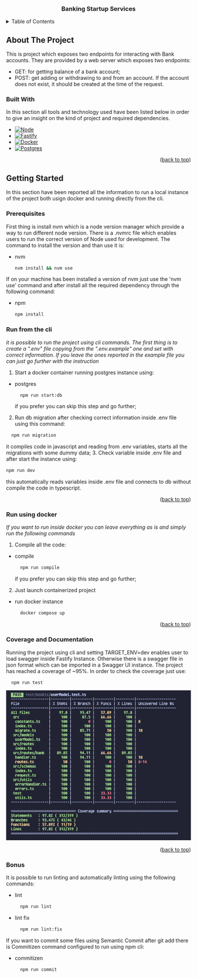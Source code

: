 <div align="center">
  <h3 align="center">Banking Startup Services</h3>
</div>



<!-- TABLE OF CONTENTS -->
<details>
  <summary>Table of Contents</summary>
  <ol>
    <li>
      <a href="#about-the-project">About The Project</a>
      <ul>
        <li><a href="#built-with">Built With</a></li>
      </ul>
    </li>
    <li>
      <a href="#getting-started">Getting Started</a>
      <ul>
        <li><a href="#prerequisites">Prerequisites</a></li>
        <li><a href="#run-from-the-cli">Run from the cli</a></li>
        <li><a href="#run-using-docker">Run using docker</a></li>
        <li><a href="#coverage-and-documentation">Coverage and Documentation</a></li>
      </ul>
    </li>
  </ol>
</details>



<!-- ABOUT THE PROJECT -->
## About The Project

This is project which exposes two endpoints for interacting with Bank accounts. They are provided by a web server which exposes two endpoints:
- GET: for getting balance of a bank account;
- POST: get adding or withdrawing to and from an account. If the account does not exist, it should be created at the time of the request.
<a id="readme-top"></a>




### Built With

In this section all tools and technology used have been listed below in order to give an insight on the kind of project and required dependencies.

* [![Node][NodeJS]][Node-url]
* [![Fastify][FastifyJS]][Fastify-url]
* [![Docker][Docker]][Docker-url]
* [![Postgres][Postgres]][Postgres-url]

<p align="right">(<a href="#readme-top">back to top</a>)</p>



<!-- GETTING STARTED -->
## Getting Started

In this section have been reported all the information to run a local instance of the project both usign docker and running directly from the cli.

### Prerequisites

First thing is install nvm which is a node version manager which provide a way to run different node version. There is a .nvmrc file which enables users to run the correct version of Node used for development. The command to install the version and than use it is:
* nvm
  ```sh
  nvm install && nvm use
  ```
If on your machine has been installed a version of nvm just use the 'nvm use' command and after install all the required dependency through the following command:
* npm
  ```sh
  npm install
  ```

### Run from the cli

_it is possible to run the project using cli commands. The first thing is to create a ".env" file copying from the ".env.example" one and set with correct information. If you leave the ones reported in the example file you can just go further with the instruction_

1. Start a docker container running postgres instance using:
  * postgres
    ```sh
      npm run start:db
    ```
    if you prefer you can skip this step and go further;
2. Run db migration after checking correct information inside .env file using this command:
  ```sh
    npm run migration
  ```
  it compiles code in javascript and reading from .env variables, starts all the migrations with some dummy data;
3. Check variable inside .env file and after start the instance using:
   ```sh
   npm run dev
   ```
   this automatically reads variables inside .env file and connects to db without compile the code in typescript.

<p align="right">(<a href="#readme-top">back to top</a>)</p>

### Run using docker

_If you want to run inside docker you can leave everything as is and simply run the following commands_

1. Compile all the code:
  * compile
    ```sh
      npm run compile
    ```
    if you prefer you can skip this step and go further;
2. Just launch containerized project
  * run docker instance
    ```sh
      docker compose up
    ```

<p align="right">(<a href="#readme-top">back to top</a>)</p>

### Coverage and Documentation

Running the project using cli and setting TARGET_ENV=dev enables user to load swagger inside Fastify Instance. Otherwise there is a swagger file in json format which can be imported in a Swagger UI instance. The project has reached a coverage of ~95%. In order to check the coverage just use: 
```sh
  npm run test
```

![Alt text](coverage.png)

<p align="right">(<a href="#readme-top">back to top</a>)</p>

### Bonus
It is possible to run linting and automatically linting using the following commands:
* lint
  ```sh
    npm run lint
  ```

* lint fix
  ```sh
    npm run lint:fix
  ```

If you want to commit some files using Semantic Commit after git add there is Commitizen command configured to run using npm cli:
* commitizen
  ```sh
    npm run commit 
  ```


[NodeJS]: https://img.shields.io/badge/node-99CC7D?style=for-the-badge&logo=node.js&logoColor=black
[Node-url]: https://nodejs.org/
[FastifyJS]: https://img.shields.io/badge/fastify.js-000000?style=for-the-badge&logo=fastify&logoColor=white
[Fastify-url]: http://fastify.dev/
[Docker]: https://img.shields.io/badge/docker-0C49C2?style=for-the-badge&logo=docker&logoColor=white
[Docker-url]: https://www.docker.com
[Postgres]: https://img.shields.io/badge/posgresql-50b0f0?style=for-the-badge&logo=postgresql&logoColor=white
[Postgres-url]: https://www.postgresql.org